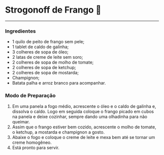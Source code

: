 # Strogonoff de Frango :chicken:
---

### Ingredientes

 - 1 quilo de peito de frango sem pele;
 - 1 tablet de caldo de galinha;
 - 3 colheres de sopa de óleo;
 - 2 latas de creme de leite sem soro;
 - 2 colheres de sopa de molho de tomate;
 - 2 colheres de sopa de ketchup;
 - 2 colheres de sopa de mostarda;
 - Champignon;
 - Batata palha e arroz branco para acompanhar.

### Modo de Preparação

1. Em uma panela a fogo médio, acrescente o óleo e o caldo de galinha e, dissolva o caldo. Logo em seguida coloque o frango picado em cubos na panela e deixe cozinhar, sempre dando uma olhadinha para não queimar.
2. Assim que o frango estiver bem cozido, acrescente o molho de tomate, o ketchup, a mostarda e champignon a gosto.
3. Abaixe o fogo e coloque o creme de leite e mexa bem até se tornar um creme homogêneo.
4. Está pronto para servir.